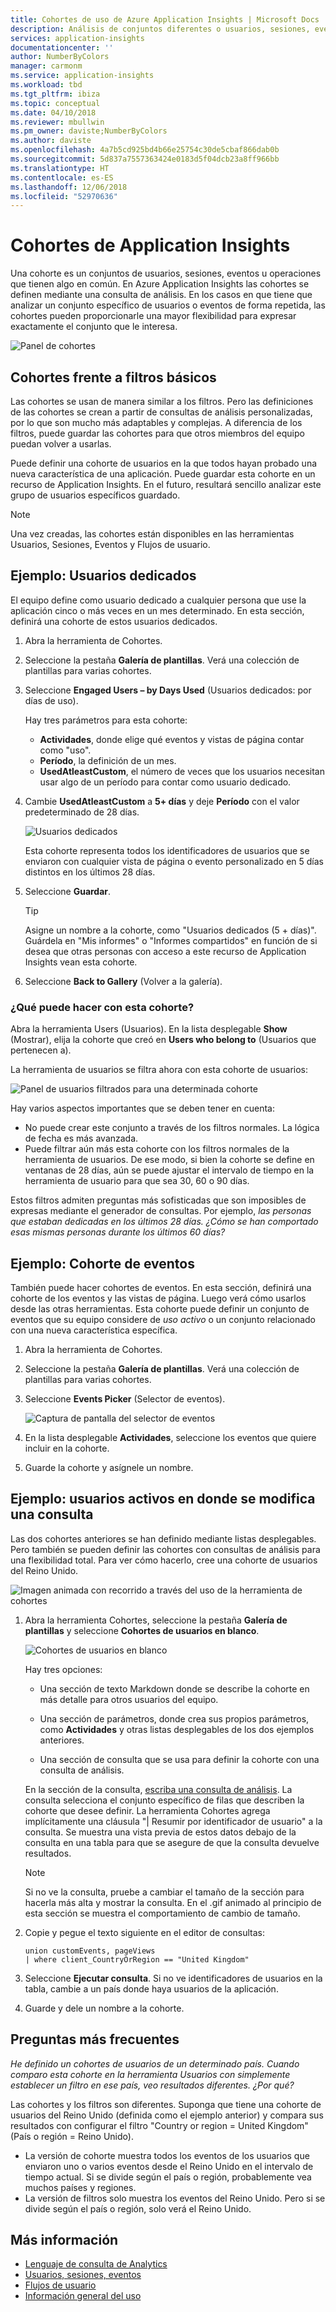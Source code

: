 ```yaml
---
title: Cohortes de uso de Azure Application Insights | Microsoft Docs
description: Análisis de conjuntos diferentes o usuarios, sesiones, eventos u operaciones que tienen algo en común
services: application-insights
documentationcenter: ''
author: NumberByColors
manager: carmonm
ms.service: application-insights
ms.workload: tbd
ms.tgt_pltfrm: ibiza
ms.topic: conceptual
ms.date: 04/10/2018
ms.reviewer: mbullwin
ms.pm_owner: daviste;NumberByColors
ms.author: daviste
ms.openlocfilehash: 4a7b5cd925bd4b66e25754c30de5cbaf866dab0b
ms.sourcegitcommit: 5d837a7557363424e0183d5f04dcb23a8ff966bb
ms.translationtype: HT
ms.contentlocale: es-ES
ms.lasthandoff: 12/06/2018
ms.locfileid: "52970636"
---
```

# <a name="application-insights-cohorts"></a>Cohortes de Application Insights

Una cohorte es un conjuntos de usuarios, sesiones, eventos u operaciones que tienen algo en común. En Azure Application Insights las cohortes se definen mediante una consulta de análisis. En los casos en que tiene que analizar un conjunto específico de usuarios o eventos de forma repetida, las cohortes pueden proporcionarle una mayor flexibilidad para expresar exactamente el conjunto que le interesa.

![Panel de cohortes](./media/app-insights-usage-cohorts/001.png)

## <a name="cohorts-versus-basic-filters"></a>Cohortes frente a filtros básicos

Las cohortes se usan de manera similar a los filtros. Pero las definiciones de las cohortes se crean a partir de consultas de análisis personalizadas, por lo que son mucho más adaptables y complejas. A diferencia de los filtros, puede guardar las cohortes para que otros miembros del equipo puedan volver a usarlas.

Puede definir una cohorte de usuarios en la que todos hayan probado una nueva característica de una aplicación. Puede guardar esta cohorte en un recurso de Application Insights. En el futuro, resultará sencillo analizar este grupo de usuarios específicos guardado.

> [!NOTE]
> Una vez creadas, las cohortes están disponibles en las herramientas Usuarios, Sesiones, Eventos y Flujos de usuario.

## <a name="example-engaged-users"></a>Ejemplo: Usuarios dedicados

El equipo define como usuario dedicado a cualquier persona que use la aplicación cinco o más veces en un mes determinado. En esta sección, definirá una cohorte de estos usuarios dedicados.

1. Abra la herramienta de Cohortes.

2. Seleccione la pestaña **Galería de plantillas**. Verá una colección de plantillas para varias cohortes.

3. Seleccione **Engaged Users – by Days Used** (Usuarios dedicados: por días de uso).

    Hay tres parámetros para esta cohorte:
    * **Actividades**, donde elige qué eventos y vistas de página contar como "uso".
    * **Período**, la definición de un mes.
    * **UsedAtleastCustom**, el número de veces que los usuarios necesitan usar algo de un período para contar como usuario dedicado.

4. Cambie **UsedAtleastCustom** a **5+ días** y deje **Período** con el valor predeterminado de 28 días.

    ![Usuarios dedicados](./media/app-insights-usage-cohorts/003.png)

    Esta cohorte representa todos los identificadores de usuarios que se enviaron con cualquier vista de página o evento personalizado en 5 días distintos en los últimos 28 días.

5. Seleccione **Guardar**.

   > [!TIP]
   > Asigne un nombre a la cohorte, como "Usuarios dedicados (5 + días)". Guárdela en "Mis informes" o "Informes compartidos" en función de si desea que otras personas con acceso a este recurso de Application Insights vean esta cohorte.

6. Seleccione **Back to Gallery** (Volver a la galería).

### <a name="what-can-you-do-by-using-this-cohort"></a>¿Qué puede hacer con esta cohorte?

Abra la herramienta Users (Usuarios). En la lista desplegable **Show** (Mostrar), elija la cohorte que creó en **Users who belong to** (Usuarios que pertenecen a).

La herramienta de usuarios se filtra ahora con esta cohorte de usuarios:

![Panel de usuarios filtrados para una determinada cohorte](./media/app-insights-usage-cohorts/004.png)

Hay varios aspectos importantes que se deben tener en cuenta:

* No puede crear este conjunto a través de los filtros normales. La lógica de fecha es más avanzada.
* Puede filtrar aún más esta cohorte con los filtros normales de la herramienta de usuarios. De ese modo, si bien la cohorte se define en ventanas de 28 días, aún se puede ajustar el intervalo de tiempo en la herramienta de usuario para que sea 30, 60 o 90 días.

Estos filtros admiten preguntas más sofisticadas que son imposibles de expresas mediante el generador de consultas. Por ejemplo, _las personas que estaban dedicadas en los últimos 28 días. ¿Cómo se han comportado esas mismas personas durante los últimos 60 días?_

## <a name="example-events-cohort"></a>Ejemplo: Cohorte de eventos

También puede hacer cohortes de eventos. En esta sección, definirá una cohorte de los eventos y las vistas de página. Luego verá cómo usarlos desde las otras herramientas. Esta cohorte puede definir un conjunto de eventos que su equipo considere de _uso activo_ o un conjunto relacionado con una nueva característica específica.

1. Abra la herramienta de Cohortes.

2. Seleccione la pestaña **Galería de plantillas**. Verá una colección de plantillas para varias cohortes.

3. Seleccione **Events Picker** (Selector de eventos).

    ![Captura de pantalla del selector de eventos](./media/app-insights-usage-cohorts/006.png)

4. En la lista desplegable **Actividades**, seleccione los eventos que quiere incluir en la cohorte.

5. Guarde la cohorte y asígnele un nombre.

## <a name="example-active-users-where-you-modify-a-query"></a>Ejemplo: usuarios activos en donde se modifica una consulta

Las dos cohortes anteriores se han definido mediante listas desplegables. Pero también se pueden definir las cohortes con consultas de análisis para una flexibilidad total. Para ver cómo hacerlo, cree una cohorte de usuarios del Reino Unido.

![Imagen animada con recorrido a través del uso de la herramienta de cohortes](./media/app-insights-usage-cohorts/cohorts0001.gif)

1. Abra la herramienta Cohortes, seleccione la pestaña **Galería de plantillas** y seleccione **Cohortes de usuarios en blanco**.

    ![Cohortes de usuarios en blanco](./media/app-insights-usage-cohorts/001.png)

    Hay tres opciones:
    * Una sección de texto Markdown donde se describe la cohorte en más detalle para otros usuarios del equipo.

    * Una sección de parámetros, donde crea sus propios parámetros, como **Actividades** y otras listas desplegables de los dos ejemplos anteriores.

    * Una sección de consulta que se usa para definir la cohorte con una consulta de análisis.

    En la sección de la consulta, [escriba una consulta de análisis](/azure/kusto/query). La consulta selecciona el conjunto específico de filas que describen la cohorte que desee definir. La herramienta Cohortes agrega implícitamente una cláusula "| Resumir por identificador de usuario" a la consulta. Se muestra una vista previa de estos datos debajo de la consulta en una tabla para que se asegure de que la consulta devuelve resultados.

    > [!NOTE]
    > Si no ve la consulta, pruebe a cambiar el tamaño de la sección para hacerla más alta y mostrar la consulta. En el .gif animado al principio de esta sección se muestra el comportamiento de cambio de tamaño.

2. Copie y pegue el texto siguiente en el editor de consultas:

    ```KQL
    union customEvents, pageViews
    | where client_CountryOrRegion == "United Kingdom"
    ```

3. Seleccione **Ejecutar consulta**. Si no ve identificadores de usuarios en la tabla, cambie a un país donde haya usuarios de la aplicación.

4. Guarde y dele un nombre a la cohorte.

## <a name="frequently-asked-questions"></a>Preguntas más frecuentes

_He definido un cohortes de usuarios de un determinado país. Cuando comparo esta cohorte en la herramienta Usuarios con simplemente establecer un filtro en ese país, veo resultados diferentes. ¿Por qué?_

Las cohortes y los filtros son diferentes. Suponga que tiene una cohorte de usuarios del Reino Unido (definida como el ejemplo anterior) y compara sus resultados con configurar el filtro "Country or region = United Kingdom" (País o región = Reino Unido).

* La versión de cohorte muestra todos los eventos de los usuarios que enviaron uno o varios eventos desde el Reino Unido en el intervalo de tiempo actual. Si se divide según el país o región, probablemente vea muchos países y regiones.
* La versión de filtros solo muestra los eventos del Reino Unido. Pero si se divide según el país o región, solo verá el Reino Unido.

## <a name="learn-more"></a>Más información

* [Lenguaje de consulta de Analytics](https://go.microsoft.com/fwlink/?linkid=856587)
* [Usuarios, sesiones, eventos](app-insights-usage-segmentation.md)
* [Flujos de usuario](app-insights-usage-flows.md)
* [Información general del uso](app-insights-usage-overview.md)